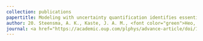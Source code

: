 ```yaml
---
collection: publications
papertitle: Modeling with uncertainty quantification identifies essential features of a non-canonical algal carbon-concentrating mechanism
author: 20. Steensma, A. K., Kaste, J. A. M., <font color="green">Heo, J.</font>, Orr , D., <b>Sung, C.-L.</b>, Shachar-Hill, Y., and Walker, B. J. (2025)
journal: <a href="https://academic.oup.com/plphys/advance-article/doi/10.1093/plphys/kiae629/7916514">Plant Physiology</a>, accepted.
---
```

